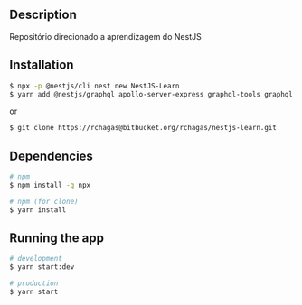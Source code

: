 ## Description

Repositório direcionado a aprendizagem do NestJS

## Installation

```bash
$ npx -p @nestjs/cli nest new NestJS-Learn
$ yarn add @nestjs/graphql apollo-server-express graphql-tools graphql
```

or

```bash
$ git clone https://rchagas@bitbucket.org/rchagas/nestjs-learn.git
```

## Dependencies

```bash
# npm
$ npm install -g npx

# npm (for clone)
$ yarn install
```

## Running the app

```bash
# development
$ yarn start:dev

# production
$ yarn start
```
